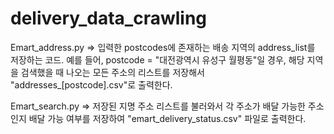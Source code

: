 # delivery_data_crawling

Emart_address.py => 입력한 postcodes에 존재하는 배송 지역의 address_list를 저장하는 코드. 
예를 들어, postcode = "대전광역시 유성구 월평동"일 경우, 해당 지역을 검색했을 때 나오는 모든 주소의 리스트를 저장해서 "addresses_[postcode].csv"로 출력한다.

Emart_search.py => 저장된 지명 주소 리스트를 불러와서 각 주소가 배달 가능한 주소인지 배달 가능 여부를 저장하여 "emart_delivery_status.csv" 파일로 출력한다. 

